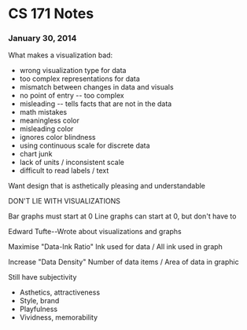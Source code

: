 CS 171 Notes
============
### January 30, 2014

What makes a visualization bad:

* wrong visualization type for data
* too complex representations for data
* mismatch between changes in data and visuals
* no point of entry -- too complex
* misleading -- tells facts that are not in the data
* math mistakes
* meaningless color
* misleading color
* ignores color blindness
* using continuous scale for discrete data
* chart junk
* lack of units / inconsistent scale
* difficult to read labels / text

Want design that is asthetically pleasing and understandable

DON'T LIE WITH VISUALIZATIONS

Bar graphs must start at 0
Line graphs can start at 0, but don't have to

Edward Tufte--Wrote about visualizations and graphs

Maximise "Data-Ink Ratio"
Ink used for data / All ink used in graph

Increase "Data Density"
Number of data items / Area of data in graphic

Still have subjectivity

* Asthetics, attractiveness
* Style, brand
* Playfulness
* Vividness, memorability
